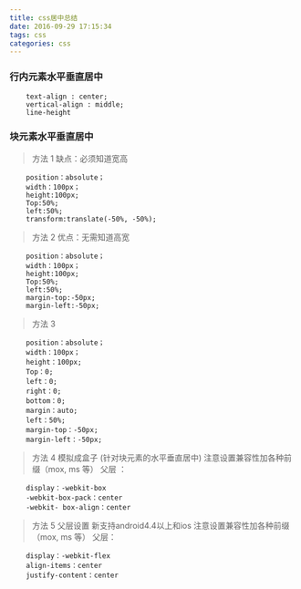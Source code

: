 ```yaml
---
title: css居中总结
date: 2016-09-29 17:15:34
tags: css
categories: css
---
```


### 行内元素水平垂直居中

		text-align : center;
		vertical-align : middle;
		line-height

### 块元素水平垂直居中

> 方法 1 缺点：必须知道宽高

		position：absolute；
		width：100px；
		height:100px;
		Top:50%;
		left:50%;
		transform:translate(-50%, -50%);

> 方法 2 优点：无需知道高宽

		position：absolute；
		width：100px；
		height:100px;
		Top:50%;
		left:50%;
		margin-top:-50px;
		margin-left:-50px;

> 方法 3

		position：absolute；
		width：100px；
		height：100px;
		Top：0;
		left：0;
		right：0;
		bottom：0;
		margin：auto;
		left：50%;
		margin-top：-50px;
		margin-left：-50px;

> 方法 4
> 模拟成盒子 (针对块元素的水平垂直居中)
> 注意设置兼容性加各种前缀（mox, ms 等）
>  父层 ：

		display：-webkit-box
		-webkit-box-pack：center
		-webkit- box-align：center

> 方法 5
> 父层设置 新支持android4.4以上和ios
> 注意设置兼容性加各种前缀（mox, ms 等）
> 父层：

		display：-webkit-flex
		align-items：center
		justify-content：center

